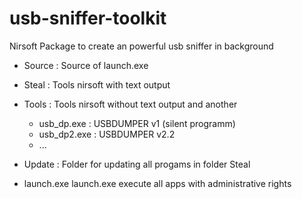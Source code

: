 # usb-sniffer-toolkit
Nirsoft Package to create an powerful usb sniffer in background

* Source :
  Source of launch.exe

* Steal :
  Tools nirsoft with text output

* Tools :
  Tools nirsoft without text output and another
    - usb_dp.exe  : USBDUMPER v1 (silent programm)
    - usb_dp2.exe : USBDUMPER v2.2
    - ...

* Update :
  Folder for updating all progams in folder Steal

* launch.exe 
  launch.exe execute all apps with administrative rights
